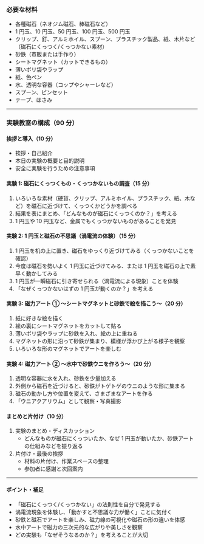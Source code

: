 ### 必要な材料

-   各種磁石（ネオジム磁石、棒磁石など）
-   1 円玉、10 円玉、50 円玉、100 円玉、500 円玉
-   クリップ、釘、アルミホイル、スプーン、プラスチック製品、紙、木片など（磁石にくっつく/くっつかない素材）
-   砂鉄（市販または手作り）
-   シートマグネット（カットできるもの）
-   薄いポリ袋やラップ
-   紙、色ペン
-   水、透明な容器（コップやシャーレなど）
-   スプーン、ピンセット
-   テープ、はさみ

---

### 実験教室の構成（90 分）

#### 挨拶と導入（10 分）

-   挨拶・自己紹介
-   本日の実験の概要と目的説明
-   安全に実験を行うための注意事項

#### 実験 1: 磁石にくっつくもの・くっつかないもの調査（15 分）

1. いろいろな素材（硬貨、クリップ、アルミホイル、プラスチック、紙、木など）を磁石に近づけて、くっつくかどうかを調べる
2. 結果を表にまとめ、「どんなものが磁石にくっつくのか？」を考える
3. 1 円玉や 10 円玉など、金属でもくっつかないものがあることを発見

#### 実験 2: 1 円玉と磁石の不思議（渦電流の体験）（15 分）

1. 1 円玉を机の上に置き、磁石をゆっくり近づけてみる（くっつかないことを確認）
2. 今度は磁石を勢いよく 1 円玉に近づけてみる、または 1 円玉を磁石の上で素早く動かしてみる
3. 1 円玉が一瞬磁石に引き寄せられる（渦電流による現象）ことを体験
4. 「なぜくっつかないはずの 1 円玉が動くのか？」を考える

#### 実験 3: 磁力アート ① 〜シートマグネットと砂鉄で絵を描こう〜（20 分）

1. 紙に好きな絵を描く
2. 絵の裏にシートマグネットをカットして貼る
3. 薄いポリ袋やラップに砂鉄を入れ、絵の上に重ねる
4. マグネットの形に沿って砂鉄が集まり、模様が浮かび上がる様子を観察
5. いろいろな形のマグネットでアートを楽しむ

#### 実験 4: 磁力アート ② 〜水中で砂鉄ウニを作ろう〜（20 分）

1. 透明な容器に水を入れ、砂鉄を少量加える
2. 外側から磁石を近づけると、砂鉄がトゲトゲのウニのような形に集まる
3. 磁石の動かし方や位置を変えて、さまざまなアートを作る
4. 「ウニアクアリウム」として観察・写真撮影

#### まとめと片付け（10 分）

1. 実験のまとめ・ディスカッション
    - どんなものが磁石にくっついたか、なぜ 1 円玉が動いたか、砂鉄アートの仕組みなどを振り返る
2. 片付け・最後の挨拶
    - 材料の片付け、作業スペースの整理
    - 参加者に感謝と次回案内

---

#### ポイント・補足

-   「磁石にくっつく/くっつかない」の法則性を自分で発見する
-   渦電流現象を体験し、「動かすと不思議な力が働く」ことに気付く
-   砂鉄と磁石でアートを楽しみ、磁力線の可視化や磁石の形の違いを体感
-   水中アートで磁力の三次元的な広がりや美しさを観察
-   どの実験も「なぜそうなるのか？」を考えることが大切
